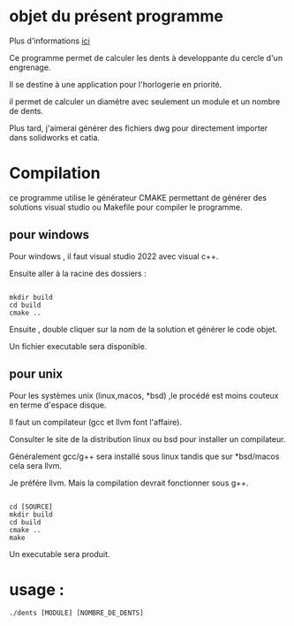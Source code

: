 # objet du présent programme 

Plus d'informations [ici](https://gaspard.courchinoux.org/wiki?name=Dents&p)

Ce programme permet de calculer les dents à developpante du cercle d'un engrenage. 

Il se destine à une application pour l'horlogerie en priorité. 

il permet de calculer un diamétre avec seulement un module et un nombre de dents. 

Plus tard, j'aimerai générer des fichiers dwg pour directement importer dans solidworks et catia. 


# Compilation



ce programme utilise le générateur CMAKE permettant de générer des solutions visual studio ou Makefile pour compiler le programme. 



## pour windows 


Pour windows , il faut visual studio 2022 avec visual c++. 



Ensuite aller à la racine des dossiers : 

```

mkdir build 
cd build
cmake ..

```

Ensuite , double cliquer sur la nom de la solution et générer le code objet. 

Un fichier executable sera disponible. 



## pour unix


Pour les systèmes unix (linux,macos, *bsd) ,le procédé est moins couteux en terme d'espace disque. 


Il faut un compilateur (gcc et llvm font l'affaire). 


Consulter le site de la distribution linux ou bsd pour installer un compilateur. 


Généralement gcc/g++ sera installé sous linux tandis que sur *bsd/macos cela sera llvm. 


Je préfére llvm. Mais la compilation devrait fonctionner sous g++. 


```

cd [SOURCE] 
mkdir build 
cd build 
cmake .. 
make

```


Un executable sera produit. 

# usage : 

```
./dents [MODULE] [NOMBRE_DE_DENTS]
```

